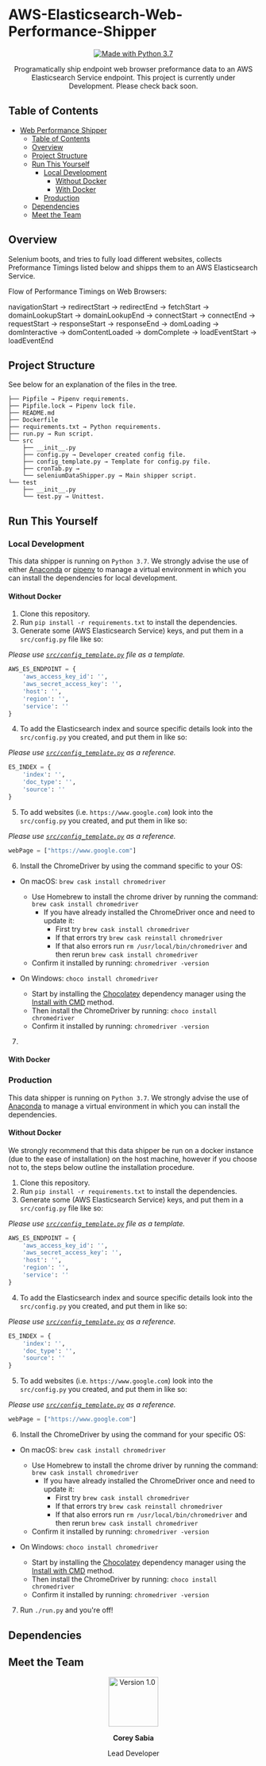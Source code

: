 # AWS-Elasticsearch-Web-Performance-Shipper

<p align="center">
  <a href="https://www.python.org/downloads/">
    <img src="https://img.shields.io/badge/Made%20With-Python%203.7-blue.svg?style=for-the-badge" alt="Made with Python 3.7">
  </a>
</p>

<p align="center">
Programatically ship endpoint web browser preformance data to an AWS Elasticsearch Service endpoint.
This project is currently under Development. Please check back soon.
</p>

## Table of Contents

- [Web Performance Shipper](#web-performance-shipper)
  - [Table of Contents](#table-of-contents)
  - [Overview](#overview)
  - [Project Structure](#project-structure)
  - [Run This Yourself](#run-this-yourself)
    - [Local Development](#local-development)
      - [Without Docker](#without-docker)
      - [With Docker](#with-docker)
    - [Production](#production)
  - [Dependencies](#dependencies)
  - [Meet the Team](#meet-the-team)

## Overview
Selenium boots, and tries to fully load different websites, collects Preformance Timings listed below and shipps them to an AWS Elasticsearch Service.

Flow of Performance Timings on Web Browsers:

navigationStart -> redirectStart -> redirectEnd -> fetchStart -> domainLookupStart -> domainLookupEnd 
-> connectStart -> connectEnd -> requestStart -> responseStart -> responseEnd 
-> domLoading -> domInteractive -> domContentLoaded -> domComplete -> loadEventStart -> loadEventEnd

## Project Structure

See below for an explanation of the files in the tree.

```text
├── Pipfile → Pipenv requirements.
├── Pipfile.lock → Pipenv lock file.
├── README.md
├── Dockerfile
├── requirements.txt → Python requirements.
├── run.py → Run script.
└── src
    ├── __init__.py
    ├── config.py → Developer created config file.
    ├── config_template.py → Template for config.py file.
    ├── cronTab.py →
    └── seleniumDataShipper.py → Main shipper script.
└── test
    ├── __init__.py
    └── test.py → Unittest.
```

## Run This Yourself

### Local Development

This data shipper is running on `Python 3.7`. We strongly advise the use of either [Anaconda](https://www.anaconda.com/distribution/) or [pipenv](https://pipenv.readthedocs.io/en/latest/) to manage a virtual environment in which you can install the dependencies for local development.

#### Without Docker

1. Clone this repository.
2. Run `pip install -r requirements.txt` to install the dependencies.
3. Generate some (AWS Elasticsearch Service) keys, and put them in a `src/config.py` file like so:

_Please use [`src/config_template.py`](src/config_template.py) file as a template._

```python
AWS_ES_ENDPOINT = {
    'aws_access_key_id': '',
    'aws_secret_access_key': '',
    'host': '',
    'region': '',
    'service': ''
}
```

4. To add the Elasticsearch index and source specific details look into the `src/config.py` you created, and put them in like so:

_Please use [`src/config_template.py`](src/config_template.py) as a reference._

``` python
ES_INDEX = {
    'index': '',
    'doc_type': '',
    'source': ''
}
```

5. To add websites (i.e. `https://www.google.com`) look into the `src/config.py` you created, and put them in like so:

_Please use [`src/config_template.py`](src/config_template.py) as a reference._

```python
webPage = ["https://www.google.com"]
```

6. Install the ChromeDriver by using the command specific to your OS:

  - On macOS: `brew cask install chromedriver`
    - Use Homebrew to install the chrome driver by running the command: `brew cask install chromedriver`
      - If you have already installed the ChromeDriver once and need to update it:
          - First try `brew cask install chromedriver`
          - If that errors try `brew cask reinstall chromedriver`
          - If that also errors run `rm /usr/local/bin/chromedriver` and then rerun `brew cask install chromedriver`
    - Confirm it installed by running: `chromedriver -version`

  - On Windows: `choco install chromedriver`
    - Start by installing the [Chocolatey](https://chocolatey.org/docs/installation) dependency manager using the [Install with CMD](https://chocolatey.org/docs/installation#install-with-cmdexe) method.
    - Then install the ChromeDriver by running: `choco install chromedriver`
    - Confirm it installed by running: `chromedriver -version`

7. 

#### With Docker

### Production

This data shipper is running on `Python 3.7`. We strongly advise the use of [Anaconda](https://www.anaconda.com/distribution/) to manage a virtual environment in which you can install the dependencies.

#### Without Docker

We strongly recommend that this data shipper be run on a docker instance (due to the ease of installation) on the host machine, however if you choose not to, the steps below outline the installation procedure.

1. Clone this repository.
2. Run `pip install -r requirements.txt` to install the dependencies.
3. Generate some (AWS Elasticsearch Service) keys, and put them in a `src/config.py` file like so:

_Please use [`src/config_template.py`](src/config_template.py) file as a template._

```python
AWS_ES_ENDPOINT = {
    'aws_access_key_id': '',
    'aws_secret_access_key': '',
    'host': '',
    'region': '',
    'service': ''
}
```

4. To add the Elasticsearch index and source specific details look into the `src/config.py` you created, and put them in like so:

_Please use [`src/config_template.py`](src/config_template.py) as a reference._

``` python
ES_INDEX = {
    'index': '',
    'doc_type': '',
    'source': ''
}
```

5. To add websites (i.e. `https://www.google.com`) look into the `src/config.py` you created, and put them in like so:

_Please use [`src/config_template.py`](src/config_template.py) as a reference._

```python
webPage = ["https://www.google.com"]
```

6. Install the ChromeDriver by using the command for your specific OS:

  - On macOS: `brew cask install chromedriver`
    - Use Homebrew to install the chrome driver by running the command: `brew cask install chromedriver`
      - If you have already installed the ChromeDriver once and need to update it:
          - First try `brew cask install chromedriver`
          - If that errors try `brew cask reinstall chromedriver`
          - If that also errors run `rm /usr/local/bin/chromedriver` and then rerun `brew cask install chromedriver`
    - Confirm it installed by running: `chromedriver -version`

  - On Windows: `choco install chromedriver`
    - Start by installing the [Chocolatey](https://chocolatey.org/docs/installation) dependency manager using the [Install with CMD](https://chocolatey.org/docs/installation#install-with-cmdexe) method.
    - Then install the ChromeDriver by running: `choco install chromedriver`
    - Confirm it installed by running: `chromedriver -version`

7. Run `./run.py` and you're off!

## Dependencies

## Meet the Team
<div>
  <p align="center">
    <a href="https://github.com/coreysabia">
      <img src="https://avatars1.githubusercontent.com/u/12410796?s=400&u=ee153e9c9496939767c01315212efb65936c01e8&v=4" height="100px" width="100px" alt="Version 1.0">
    </a>
    <p align="center"><strong>Corey Sabia</strong></p>
    <p align="center">Lead Developer</p>
    <p align="center"></p>
  </p>
</div>
